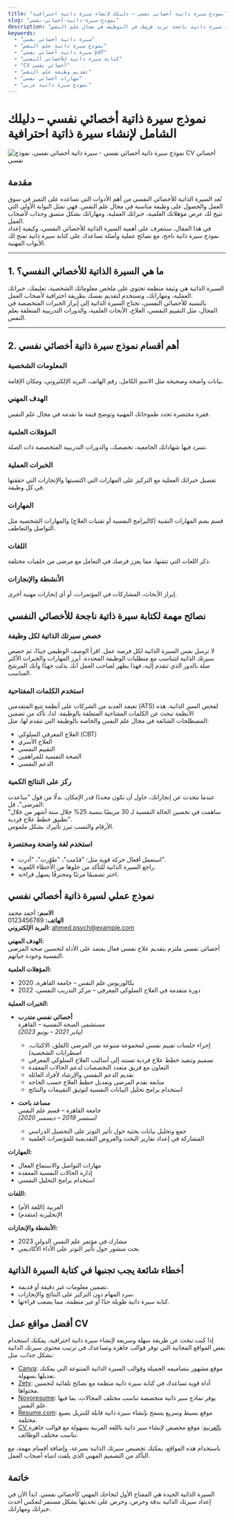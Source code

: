 ```yaml
---
title: "نموذج سيرة ذاتية أخصائي نفسي – دليلك لإنشاء سيرة ذاتية احترافية"
slug: "نموذج-سيرة-ذاتية-أخصائي-نفسي"
description: "هل تبحث عن نموذج سيرة ذاتية احترافي لأخصائي نفسي؟ اكتشف نموذجًا جاهزًا بالعربية مع نصائح عملية لكتابة سيرة ذاتية ناجحة تزيد فرصك في التوظيف في مجال علم النفس."
keywords:
  - "سيرة ذاتية أخصائي نفسي"
  - "نموذج سيرة ذاتية علم النفس"
  - "سيرة ذاتية أخصائي نفسي pdf"
  - "كتابة سيرة ذاتية للأخصائي النفسي"
  - "CV أخصائي نفسي"
  - "تقديم وظيفة علم النفس"
  - "مهارات أخصائي نفسي"
  - "نموذج سيرة ذاتية عربي"
---
```






# نموذج سيرة ذاتية أخصائي نفسي – دليلك الشامل لإنشاء سيرة ذاتية احترافية  

![نموذج سيرة ذاتية أخصائي نفسي - سيرة ذاتية أخصائي نفسي، نموذج CV أخصائي نفسي ](/.thearpycv " نموذج سيرة ذاتية أخصائي نفسي - سيرة ذاتية أخصائي نفسي، نموذج CV أخصائي نفسي")


## مقدمة  
تُعد السيرة الذاتية للأخصائي النفسي من أهم الأدوات التي تساعده على التميز في سوق العمل والحصول على وظيفة مناسبة في مجال علم النفس. فهي تمثل البوابة الأولى التي تتيح لك عرض مؤهلاتك العلمية، خبراتك العملية، ومهاراتك بشكل منسق وجذاب لأصحاب العمل.  
في هذا المقال، ستتعرف على أهمية السيرة الذاتية للأخصائي النفسي، وكيفية إعداد نموذج سيرة ذاتية ناجح، مع نصائح عملية وأمثلة تساعدك على كتابة سيرة ذاتية تفتح لك الأبواب المهنية.

---

## 1. ما هي السيرة الذاتية للأخصائي النفسي؟  
السيرة الذاتية هي وثيقة منظمة تحتوي على ملخص معلوماتك الشخصية، تعليمك، خبراتك العملية، ومهاراتك، وتستخدم لتقديم نفسك بطريقة احترافية لأصحاب العمل.  
بالنسبة للأخصائي النفسي، تحتاج السيرة الذاتية إلى إبراز الخبرات المتخصصة في المجال، مثل التقييم النفسي، العلاج، الأبحاث العلمية، والدورات التدريبية المتعلقة بعلم النفس.

---

## 2. أهم أقسام نموذج سيرة ذاتية أخصائي نفسي  

### المعلومات الشخصية  
بيانات واضحة وصحيحة مثل الاسم الكامل، رقم الهاتف، البريد الإلكتروني، ومكان الإقامة.

### الهدف المهني  
فقرة مختصرة تحدد طموحاتك المهنية وتوضح قيمة ما تقدمه في مجال علم النفس.

### المؤهلات العلمية  
تسرد فيها شهاداتك الجامعية، تخصصك، والدورات التدريبية المتخصصة ذات الصلة.

### الخبرات العملية  
تفصيل خبراتك العملية مع التركيز على المهارات التي اكتسبتها والإنجازات التي حققتها في كل وظيفة.

### المهارات  
قسم يضم المهارات التقنية (كالبرامج النفسية أو تقنيات العلاج) والمهارات الشخصية مثل التواصل والتعاطف.

### اللغات  
ذكر اللغات التي تتقنها، مما يعزز فرصك في التعامل مع مرضى من خلفيات مختلفة.

### الأنشطة والإنجازات  
إبراز الأبحاث، المشاركات في المؤتمرات، أو أي إنجازات مهنية أخرى.

## نصائح مهمة لكتابة سيرة ذاتية ناجحة للأخصائي النفسي  


### خصص سيرتك الذاتية لكل وظيفة  
لا ترسل نفس السيرة الذاتية لكل فرصة عمل. اقرأ الوصف الوظيفي جيدًا، ثم خصص سيرتك الذاتية لتتناسب مع متطلبات الوظيفة المحددة. أبرز المهارات والخبرات الأكثر صلة بالدور الذي تتقدم إليه، فهذا يظهر لصاحب العمل أنك بذلت جهدًا وأنك المرشح المناسب.

### استخدم الكلمات المفتاحية  
تعتمد العديد من الشركات على أنظمة تتبع المتقدمين (ATS) لفحص السير الذاتية. هذه الأنظمة تبحث عن الكلمات المفتاحية المتعلقة بالوظيفة. لذا، تأكد من تضمين المصطلحات الشائعة في مجال علم النفس والخاصة بالوظيفة التي تتقدم لها، مثل:  
- العلاج المعرفي السلوكي (CBT)  
- العلاج الأسري  
- التقييم النفسي  
- الصحة النفسية للمراهقين  
- الدعم النفسي  

### ركز على النتائج الكمية  
عندما تتحدث عن إنجازاتك، حاول أن تكون محددًا قدر الإمكان. بدلًا من قول "ساعدت المرضى"، قل:  
"ساهمت في تحسين الحالة النفسية لـ 30 مريضًا بنسبة 25% خلال ستة أشهر من خلال تطبيق خطط علاج فردية".  
الأرقام والنسب تبرز تأثيرك بشكل ملموس.

### استخدم لغة واضحة ومختصرة  
- استعمل أفعال حركة قوية مثل: "قدّمت"، "طوّرت"، "أدرت".  
- راجع السيرة الذاتية للتأكد من خلوها من الأخطاء اللغوية.  
- اختر تصميمًا مرتبًا ومحترفًا يسهل قراءته.



##  نموذج عملي لسيرة ذاتية أخصائي نفسي  

**الاسم:** أحمد محمد  
**الهاتف:** 0123456789  
**البريد الإلكتروني:** ahmed.psych@example.com  

**الهدف المهني:**  
أخصائي نفسي ملتزم بتقديم علاج نفسي فعال يعتمد على الأدلة لتحسين صحة المرضى النفسية وجودة حياتهم.

**المؤهلات العلمية:**  
- بكالوريوس علم النفس – جامعة القاهرة، 2020  
- دورة متقدمة في العلاج السلوكي المعرفي – مركز التدريب النفسي، 2022  

**الخبرات العملية:**  

- **أخصائي نفسي متدرب**  
  مستشفى الصحة النفسية – القاهرة  
  *(يناير 2021 – يونيو 2023)*  
  - إجراء جلسات تقييم نفسي لمجموعة متنوعة من المرضى (القلق، الاكتئاب، اضطرابات الشخصية)  
  - تصميم وتنفيذ خطط علاج فردية تستند إلى أساليب العلاج السلوكي المعرفي  
  - التعاون مع فريق متعدد التخصصات لدعم الحالات المعقدة  
  - تقديم الدعم النفسي والإرشاد لأفراد العائلة  
  - متابعة تقدم المرضى وتعديل خطط العلاج حسب الحاجة  
  - استخدام برامج تحليل البيانات النفسية لتوثيق التقييمات والنتائج  

- **مساعد باحث**  
  جامعة القاهرة – قسم علم النفس  
  *(سبتمبر 2019 – ديسمبر 2020)*  
  - جمع وتحليل بيانات بحثية حول تأثير التوتر على التحصيل الدراسي  
  - المشاركة في إعداد تقارير البحث والعروض التقديمية للمؤتمرات العلمية  

**المهارات:**  
- مهارات التواصل والاستماع الفعال  
- إدارة الحالات النفسية المعقدة  
- استخدام برامج التحليل النفسي  

**اللغات:**  
- العربية (اللغة الأم)  
- الإنجليزية (متقدم)  

**الأنشطة والإنجازات:**  
- مشارك في مؤتمر علم النفس الدولي 2023  
- بحث منشور حول تأثير التوتر على الأداء الأكاديمي  


##  أخطاء شائعة يجب تجنبها في كتابة السيرة الذاتية  

- تضمين معلومات غير دقيقة أو قديمة.  
- سرد المهام دون التركيز على النتائج والإنجازات.  
- كتابة سيرة ذاتية طويلة جدًا أو غير منظمة، مما يصعب قراءتها.



## أفضل مواقع عمل CV  

إذا كنت تبحث عن طريقة سهلة وسريعة لإنشاء سيرة ذاتية احترافية، يمكنك استخدام بعض المواقع المجانية التي توفر قوالب جاهزة وتساعدك في ترتيب محتوى سيرتك الذاتية بشكل جذاب، مثل:  

- [Canva](https://www.canva.com): موقع مشهور بتصاميمه الجميلة وقوالب السيرة الذاتية المتنوعة التي يمكنك تعديلها بسهولة.  
- [Zety](https://zety.com): أداة قوية تساعدك في كتابة سيرة ذاتية منظمة مع نصائح تلقائية لتحسين محتواها.  
- [Novoresume](https://novoresume.com): يوفر نماذج سير ذاتية متخصصة تناسب مختلف المجالات، بما فيها علم النفس.  
- [Resume.com](https://resume.com): موقع بسيط وسريع يسمح بإنشاء سيرة ذاتية قابلة للتنزيل بصيغ مختلفة.   
- [CV بالعربية](https://cv-in-arabic.com): موقع مخصص لإنشاء سير ذاتية باللغة العربية بسهولة مع قوالب جاهزة تناسب مختلف الوظائف.

باستخدام هذه المواقع، يمكنك تخصيص سيرتك الذاتية بسرعة، وإضافة أقسام مهمة، مع التأكد من التصميم المهني الذي يلفت انتباه أصحاب العمل.


## خاتمة  
السيرة الذاتية الجيدة هي المفتاح الأول لنجاحك المهني كأخصائي نفسي. ابدأ الآن في إعداد سيرتك الذاتية بدقة وحرص، وحرص على تحديثها بشكل مستمر لتعكس أحدث خبراتك ومهاراتك.  
